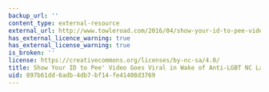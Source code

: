 ```yaml
---
backup_url: ''
content_type: external-resource
external_url: http://www.towleroad.com/2016/04/show-your-id-to-pee-video-goes-viral-watch/
has_external_licence_warning: true
has_external_license_warning: true
is_broken: ''
license: https://creativecommons.org/licenses/by-nc-sa/4.0/
title: Show Your ID to Pee' Video Goes Viral in Wake of Anti-LGBT NC Law
uid: 897b61dd-6adb-4db7-bf14-fe41408d3769
---
```

